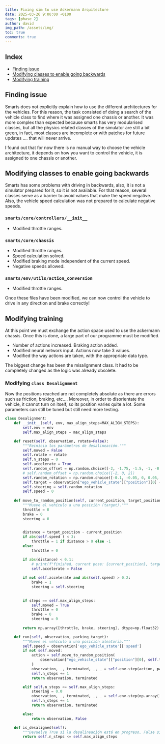 ```yaml
---
title: Fixing sim to use Ackermann Arquitecture
date: 2025-03-26 9:00:00 +0100
tags: [phase 2]
author: david
img_path: /assets/img/
toc: true
comments: true
---
```


## Index

- [Finding issue](#finding-issue)
- [Modifying classes to enable going backwards](#modifying-classes-to-enable-going-backwards)
- [Modifying training](#modifying-training)


## Finding issue

Smarts does not explicitly explain how to use the different architectures for the vehicles. For this reason, the task consisted of doing a search of the vehicle class to find where it was assigned one chassis or another. It was more complex than expected because smarts has very modularised classes, but all the physics related classes of the simulator are still a bit green, in fact, most classes are incomplete or with patches for future updates .... that will never arrive. 

I found out that for now there is no manual way to choose the vehicle architecture, it depends on how you want to control the vehicle, it is assigned to one chassis or another.

## Modifying classes to enable going backwards

Smarts has some problems with driving in backwards, also, it is not a simulator prepared for it, so it is not available. For that reason, several classes serve as a barrier to avoid values that make the speed negative. Also, the vehicle speed calculation was not prepared to calculate negative speeds.

### `smarts/core/controllers/__init__`

- Modified throttle ranges.

### `smarts/core/chassis`

- Modified throttle ranges. 
- Speed calculation solved.
- Modified braking mode independent of the current speed.
- Negative speeds allowed.

### `smarts/env/utils/action_conversion`

- Modified throttle ranges.

Once these files have been modified, we can now control the vehicle to drive in any direction and brake correctly!


## Modifying training

At this point we must exchange the action space used to use the ackermann chassis. Once this is done, a large part of our programme must be modified.

- Number of actions increased. Braking action added.
- Modified neural network input. Actions now take 3 values.
- Modified the way actions are taken, with the appropriate data type.

The biggest change has been the misalignment class. It had to be completely changed as the logic was already obsolete.

### Modifying `class Desalignment`

Now the positions reached are not completely absolute as there are errors such as friction, braking, etc.... Moreover, in order to disorientate the vehicle, it cannot turn on itself, so its position varies quite a lot.
Some parameters can still be tuned but still need more testing.

```python
class Desalignment:
    def __init__(self, env, max_align_steps=MAX_ALIGN_STEPS):
        self.env = env
        self.max_align_steps = max_align_steps

    def reset(self, observation, rotate=False):
        """Reinicia los parámetros de desalineación."""
        self.moved = False
        self.rotate = rotate
        self.n_steps = 0
        self.accelerate = True
        self.random_offset = np.random.choice([-2, -1.75, -1.5, -1, -0.5, 0, 0.5, 1, 1.5, 1.75, 2])
        # self.random_offset = np.random.choice([-2, 0, 2])
        self.random_rotation = np.random.choice([-0.1, -0.05, 0, 0.05, 0.1])
        self.target = observation["ego_vehicle_state"]["position"][0] + self.random_offset
        self.steering = self.random_rotation
        self.speed = 0
    
    def move_to_random_position(self, current_position, target_position, accelerate, steps):
        """Mueve el vehículo a una posición (target)."""
        throttle = 0
        brake = 0
        steering = 0
        

        distance = target_position - current_position
        if abs(self.speed ) < 3:
            throttle = 1 if distance > 0 else -1
        else:
            throttle = 0

        if abs(distance) < 0.1:
            # print(f"finished, current pose: {current_position}, target pose: {target_position}")
            self.accelerate = False
        
        if not self.accelerate and abs(self.speed) > 0.2:
            brake = 1
            steering = self.steering
            
            
        if steps == self.max_align_steps:
            self.moved = True
            throttle = 0
            brake = 0
            steering = 0
                
        return np.array([throttle, brake, steering], dtype=np.float32)

    def run(self, observation, parking_target):
        """Mueve el vehículo a una posición aleatoria."""
        self.speed = observation['ego_vehicle_state']['speed']
        if not self.moved:
            action = self.move_to_random_position(
                observation["ego_vehicle_state"]["position"][0], self.target, self.accelerate, self.n_steps
            )
            observation, _, terminated, _, _ = self.env.step(action, parking_target)
            self.n_steps += 1
            return observation, terminated

        elif self.n_steps <= self.max_align_steps:
            steering = 0.0
            observation, _, terminated, _, _ = self.env.step(np.array([0.0, 0.0, steering], dtype=np.float32), parking_target)
            self.n_steps += 1
            return observation, terminated

        else:
            return observation, False

    def is_desaligned(self):
        """Devuelve True si la desalineación está en progreso, False si ha terminado."""
        return self.n_steps <= self.max_align_steps
```